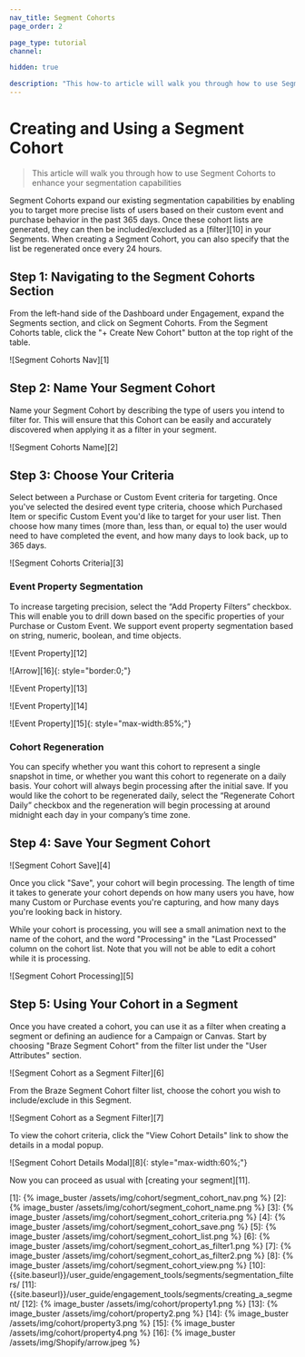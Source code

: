 ```yaml
---
nav_title: Segment Cohorts
page_order: 2

page_type: tutorial
channel:

hidden: true

description: "This how-to article will walk you through how to use Segment Cohorts with Braze Segments."
---
```

# Creating and Using a Segment Cohort

> This article will walk you through how to use Segment Cohorts to enhance your segmentation capabilities

Segment Cohorts expand our existing segmentation capabilities by enabling you to target more precise lists of users based on their custom event and purchase behavior in the past 365 days. Once these cohort lists are generated, they can then be included/excluded as a [filter][10] in your Segments. When creating a Segment Cohort, you can also specify that the list be regenerated once every 24 hours.

## Step 1: Navigating to the Segment Cohorts Section

From the left-hand side of the Dashboard under Engagement, expand the Segments section, and click on Segment Cohorts. From the Segment Cohorts table, click the "+ Create New Cohort" button at the top right of the table.

![Segment Cohorts Nav][1]

## Step 2: Name Your Segment Cohort

Name your Segment Cohort by describing the type of users you intend to filter for. This will ensure that this Cohort can be easily and accurately discovered when applying it as a filter in your segment.

![Segment Cohorts Name][2]

## Step 3: Choose Your Criteria

Select between a Purchase or Custom Event criteria for targeting. Once you've selected the desired event type criteria, choose which Purchased Item or specific Custom Event you'd like to target for your user list. Then choose how many times (more than, less than, or equal to) the user would need to have completed the event, and how many days to look back, up to 365 days.

![Segment Cohorts Criteria][3]

### Event Property Segmentation

To increase targeting precision, select the “Add Property Filters” checkbox. This will enable you to drill down based on the specific properties of your Purchase or Custom Event. We support event property segmentation based on string, numeric, boolean, and time objects. 

![Event Property][12]

![Arrow][16]{: style="border:0;"}

![Event Property][13]

![Event Property][14]

![Event Property][15]{: style="max-width:85%;"}

### Cohort Regeneration

You can specify whether you want this cohort to represent a single snapshot in time, or whether you want this cohort to regenerate on a daily basis. Your cohort will always begin processing after the initial save. If you would like the cohort to be regenerated daily, select the “Regenerate Cohort Daily” checkbox and the regeneration will begin processing at around midnight each day in your company’s time zone.

## Step 4: Save Your Segment Cohort

![Segment Cohort Save][4]

Once you click "Save", your cohort will begin processing. The length of time it takes to generate your cohort depends on how many users you have, how many Custom or Purchase events you're capturing, and how many days you're looking back in history.

While your cohort is processing, you will see a small animation next to the name of the cohort, and the word "Processing" in the "Last Processed" column on the cohort list. Note that you will not be able to edit a cohort while it is processing.

![Segment Cohort Processing][5]

## Step 5: Using Your Cohort in a Segment

Once you have created a cohort, you can use it as a filter when creating a segment or defining an audience for a Campaign or Canvas. Start by choosing "Braze Segment Cohort" from the filter list under the "User Attributes" section.

![Segment Cohort as a Segment Filter][6]

From the Braze Segment Cohort filter list, choose the cohort you wish to include/exclude in this Segment.

![Segment Cohort as a Segment Filter][7]

To view the cohort criteria, click the "View Cohort Details" link to show the details in a modal popup.

![Segment Cohort Details Modal][8]{: style="max-width:60%;"}

Now you can proceed as usual with [creating your segment][11].

[1]: {% image_buster /assets/img/cohort/segment_cohort_nav.png %}
[2]: {% image_buster /assets/img/cohort/segment_cohort_name.png %}
[3]: {% image_buster /assets/img/cohort/segment_cohort_criteria.png %}
[4]: {% image_buster /assets/img/cohort/segment_cohort_save.png %}
[5]: {% image_buster /assets/img/cohort/segment_cohort_list.png %}
[6]: {% image_buster /assets/img/cohort/segment_cohort_as_filter1.png %}
[7]: {% image_buster /assets/img/cohort/segment_cohort_as_filter2.png %}
[8]: {% image_buster /assets/img/cohort/segment_cohort_view.png %}
[10]: {{site.baseurl}}/user_guide/engagement_tools/segments/segmentation_filters/
[11]: {{site.baseurl}}/user_guide/engagement_tools/segments/creating_a_segment/
[12]: {% image_buster /assets/img/cohort/property1.png %}
[13]: {% image_buster /assets/img/cohort/property2.png %}
[14]: {% image_buster /assets/img/cohort/property3.png %}
[15]: {% image_buster /assets/img/cohort/property4.png %}
[16]: {% image_buster /assets/img/Shopify/arrow.jpeg %}